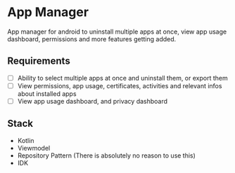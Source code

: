 # App Manager
App manager for android to uninstall multiple apps at once, view app usage dashboard, permissions and more features getting added.

## Requirements
- [ ] Ability to select multiple apps at once and uninstall them, or export them
- [ ] View permissions, app usage, certificates, activities and relevant infos about installed apps
- [ ] View app usage dashboard, and privacy dashboard
      
## Stack
- Kotlin
- Viewmodel
- Repository Pattern (There is absolutely no reason to use this)
- IDK
